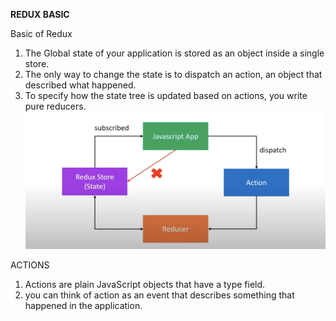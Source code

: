 **REDUX BASIC**

Basic of Redux

1. The Global state of your application is stored as an object inside a single store.
2. The only way to change the state is to dispatch an action, an object that described what happened.
3. To specify how the state tree is updated based on actions, you write pure reducers.
![Alt text](image.png)

ACTIONS
1. Actions are plain JavaScript objects that have a type field.
2. you can think of action as an event that describes something that happened in the application.